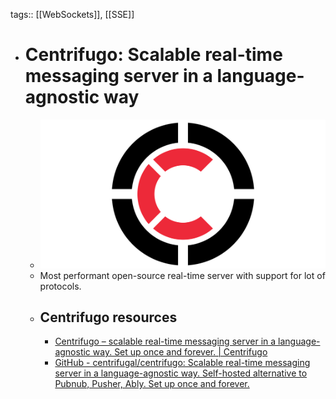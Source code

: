 tags:: [[WebSockets]], [[SSE]]

- # Centrifugo: Scalable real-time messaging server in a language-agnostic way
	- ![centrifugo.png](../assets/centrifugo_1700994609161_0.png)
	- Most performant open-source real-time server with support for lot of protocols.
	- ## Centrifugo resources
		- [Centrifugo – scalable real-time messaging server in a language-agnostic way. Set up once and forever. | Centrifugo](https://centrifugal.dev/)
		- [GitHub - centrifugal/centrifugo: Scalable real-time messaging server in a language-agnostic way. Self-hosted alternative to Pubnub, Pusher, Ably. Set up once and forever.](https://github.com/centrifugal/centrifugo)